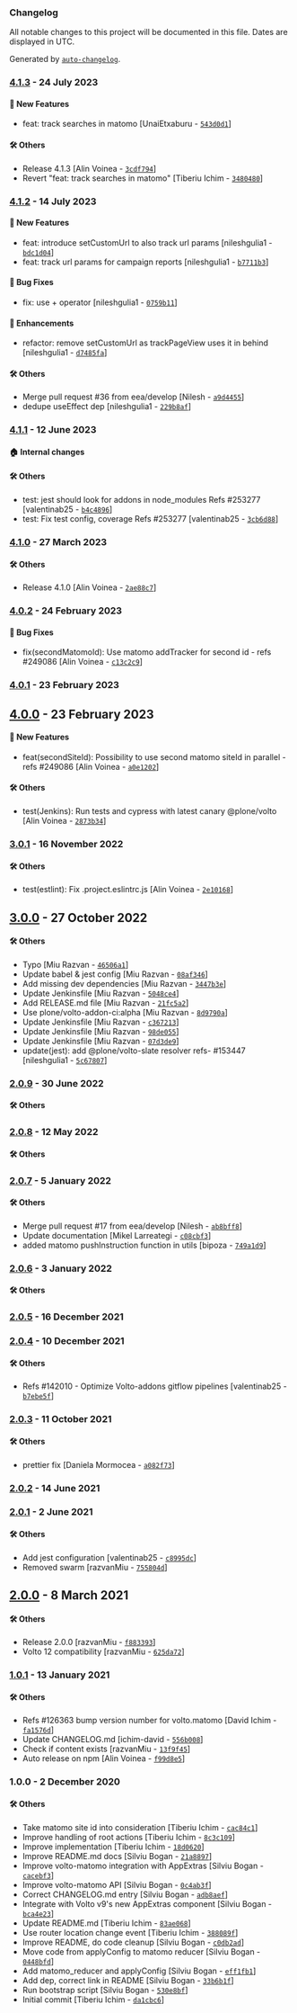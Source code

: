 ### Changelog

All notable changes to this project will be documented in this file. Dates are displayed in UTC.

Generated by [`auto-changelog`](https://github.com/CookPete/auto-changelog).

### [4.1.3](https://github.com/eea/volto-matomo/compare/4.1.2...4.1.3) - 24 July 2023

#### :rocket: New Features

- feat: track searches in matomo [UnaiEtxaburu - [`543d0d1`](https://github.com/eea/volto-matomo/commit/543d0d1073e4307712d112c89c7cc751fb591612)]

#### :hammer_and_wrench: Others

- Release 4.1.3 [Alin Voinea - [`3cdf794`](https://github.com/eea/volto-matomo/commit/3cdf7948398b5fb021e8cce13f08bf9c06e88510)]
- Revert "feat: track searches in matomo" [Tiberiu Ichim - [`3480480`](https://github.com/eea/volto-matomo/commit/34804804a3e2528fad1599db601242b1bbaa0404)]
### [4.1.2](https://github.com/eea/volto-matomo/compare/4.1.1...4.1.2) - 14 July 2023

#### :rocket: New Features

- feat: introduce setCustomUrl to also track url params [nileshgulia1 - [`bdc1d04`](https://github.com/eea/volto-matomo/commit/bdc1d04d242fdf5e22ea9beb70975bf2e204f892)]
- feat: track url params for campaign reports [nileshgulia1 - [`b7711b3`](https://github.com/eea/volto-matomo/commit/b7711b383c0b1dbb9a24ef8c23f5680eaa896540)]

#### :bug: Bug Fixes

- fix: use + operator [nileshgulia1 - [`0759b11`](https://github.com/eea/volto-matomo/commit/0759b1192d09a2da19d4d003ec55c564e6e05210)]

#### :nail_care: Enhancements

- refactor: remove setCustomUrl as trackPageView uses it in behind [nileshgulia1 - [`d7485fa`](https://github.com/eea/volto-matomo/commit/d7485fabc6fa628146715a39c450193df3b66885)]

#### :hammer_and_wrench: Others

- Merge pull request #36 from eea/develop [Nilesh - [`a9d4455`](https://github.com/eea/volto-matomo/commit/a9d4455abaacd380250198b642fb54fd3e68a3ed)]
- dedupe useEffect dep [nileshgulia1 - [`229b8af`](https://github.com/eea/volto-matomo/commit/229b8af5353d76ce57ec78dd22abd5eedc664bdb)]
### [4.1.1](https://github.com/eea/volto-matomo/compare/4.1.0...4.1.1) - 12 June 2023

#### :house: Internal changes


#### :hammer_and_wrench: Others

- test: jest should look for addons in node_modules Refs #253277 [valentinab25 - [`b4c4896`](https://github.com/eea/volto-matomo/commit/b4c4896c1f4c15c5c46b212726d6c3d65392ba05)]
- test: Fix test config, coverage Refs #253277 [valentinab25 - [`3cb6d88`](https://github.com/eea/volto-matomo/commit/3cb6d8867b079202167f5de3a354548615d3c409)]
### [4.1.0](https://github.com/eea/volto-matomo/compare/4.0.2...4.1.0) - 27 March 2023

#### :hammer_and_wrench: Others

- Release 4.1.0 [Alin Voinea - [`2ae88c7`](https://github.com/eea/volto-matomo/commit/2ae88c7a379914c20fe7b79b832b5c2183f75540)]
### [4.0.2](https://github.com/eea/volto-matomo/compare/4.0.1...4.0.2) - 24 February 2023

#### :bug: Bug Fixes

- fix(secondMatomoId): Use matomo addTracker for second id - refs #249086 [Alin Voinea - [`c13c2c9`](https://github.com/eea/volto-matomo/commit/c13c2c90bb8ea9cfb528eb65cf2a03e410995855)]

### [4.0.1](https://github.com/eea/volto-matomo/compare/4.0.0...4.0.1) - 23 February 2023

## [4.0.0](https://github.com/eea/volto-matomo/compare/3.0.1...4.0.0) - 23 February 2023

#### :rocket: New Features

- feat(secondSiteId): Possibility to use second matomo siteId in parallel - refs #249086 [Alin Voinea - [`a0e1202`](https://github.com/eea/volto-matomo/commit/a0e1202dd024f2c25bfe99db94467aaeb2a0889d)]

#### :hammer_and_wrench: Others

- test(Jenkins): Run tests and cypress with latest canary @plone/volto [Alin Voinea - [`2873b34`](https://github.com/eea/volto-matomo/commit/2873b34868b8baa6436b39faa9482928825317ee)]
### [3.0.1](https://github.com/eea/volto-matomo/compare/3.0.0...3.0.1) - 16 November 2022

#### :hammer_and_wrench: Others

- test(estlint): Fix .project.eslintrc.js [Alin Voinea - [`2e10168`](https://github.com/eea/volto-matomo/commit/2e1016884789b467d691d4380a44bb5eea7df33b)]
## [3.0.0](https://github.com/eea/volto-matomo/compare/2.0.9...3.0.0) - 27 October 2022

#### :hammer_and_wrench: Others

- Typo [Miu Razvan - [`46506a1`](https://github.com/eea/volto-matomo/commit/46506a1c13cf98e9d97c0e51245c5b80be1544b2)]
- Update babel & jest config [Miu Razvan - [`08af346`](https://github.com/eea/volto-matomo/commit/08af346d6b786f2afb24394861746afbf4d395d3)]
- Add missing dev dependencies [Miu Razvan - [`3447b3e`](https://github.com/eea/volto-matomo/commit/3447b3ea2c7f03b012e9d8e30368673d7268dd23)]
- Update Jenkinsfile [Miu Razvan - [`5048ce4`](https://github.com/eea/volto-matomo/commit/5048ce49517f9731982452cb15de872f2950fa5e)]
- Add RELEASE.md file [Miu Razvan - [`21fc5a2`](https://github.com/eea/volto-matomo/commit/21fc5a25e361907f3970603e256bb2c4cc3795e2)]
- Use plone/volto-addon-ci:alpha [Miu Razvan - [`8d9790a`](https://github.com/eea/volto-matomo/commit/8d9790a727d19579a208ed0ea778e1ff89847b8d)]
- Update Jenkinsfile [Miu Razvan - [`c367213`](https://github.com/eea/volto-matomo/commit/c367213c8277f9f10d54909705561c8553ce27be)]
- Update Jenkinsfile [Miu Razvan - [`98de055`](https://github.com/eea/volto-matomo/commit/98de0556e3437b4c51cb46da6fd09b5432b656c1)]
- Update Jenkinsfile [Miu Razvan - [`07d3de9`](https://github.com/eea/volto-matomo/commit/07d3de952899c759f47008348f212864749e7976)]
- update(jest): add @plone/volto-slate resolver refs- #153447 [nileshgulia1 - [`5c67807`](https://github.com/eea/volto-matomo/commit/5c6780751621c3dbd08f0149f7a02eca248f301d)]
### [2.0.9](https://github.com/eea/volto-matomo/compare/2.0.8...2.0.9) - 30 June 2022

#### :hammer_and_wrench: Others

### [2.0.8](https://github.com/eea/volto-matomo/compare/2.0.7...2.0.8) - 12 May 2022

#### :hammer_and_wrench: Others

### [2.0.7](https://github.com/eea/volto-matomo/compare/2.0.6...2.0.7) - 5 January 2022

#### :hammer_and_wrench: Others

- Merge pull request #17 from eea/develop [Nilesh - [`ab8bff8`](https://github.com/eea/volto-matomo/commit/ab8bff8e48bcd02bb4b368a4206c64aa74888e32)]
- Update documentation [Mikel Larreategi - [`c08cbf3`](https://github.com/eea/volto-matomo/commit/c08cbf35a86284ea1e37d7fe3385e642cf90f42f)]
- added matomo pushInstruction function in utils [bipoza - [`749a1d9`](https://github.com/eea/volto-matomo/commit/749a1d99722c24557865c7960cc994558e72d0f5)]
### [2.0.6](https://github.com/eea/volto-matomo/compare/2.0.5...2.0.6) - 3 January 2022

#### :hammer_and_wrench: Others

### [2.0.5](https://github.com/eea/volto-matomo/compare/2.0.4...2.0.5) - 16 December 2021

### [2.0.4](https://github.com/eea/volto-matomo/compare/2.0.3...2.0.4) - 10 December 2021

#### :hammer_and_wrench: Others

- Refs #142010 - Optimize Volto-addons gitflow pipelines [valentinab25 - [`b7ebe5f`](https://github.com/eea/volto-matomo/commit/b7ebe5f0822da73bd73b291bff7e7857c34f0d14)]
### [2.0.3](https://github.com/eea/volto-matomo/compare/2.0.2...2.0.3) - 11 October 2021

#### :hammer_and_wrench: Others

- prettier fix [Daniela Mormocea - [`a082f73`](https://github.com/eea/volto-matomo/commit/a082f73ce77d1f91beed91f053e33be34582ad16)]
### [2.0.2](https://github.com/eea/volto-matomo/compare/2.0.1...2.0.2) - 14 June 2021

### [2.0.1](https://github.com/eea/volto-matomo/compare/2.0.0...2.0.1) - 2 June 2021

#### :hammer_and_wrench: Others

- Add jest configuration [valentinab25 - [`c8995dc`](https://github.com/eea/volto-matomo/commit/c8995dc3749a3106138dd2c29ded2691960a2e98)]
- Removed swarm [razvanMiu - [`755804d`](https://github.com/eea/volto-matomo/commit/755804d2a07887f46e3071996c44230e5cc16be7)]
## [2.0.0](https://github.com/eea/volto-matomo/compare/1.0.1...2.0.0) - 8 March 2021

#### :hammer_and_wrench: Others

- Release 2.0.0 [razvanMiu - [`f883393`](https://github.com/eea/volto-matomo/commit/f883393ed544795f5e6eb4a985f8ad167e361616)]
- Volto 12 compatibility [razvanMiu - [`625da72`](https://github.com/eea/volto-matomo/commit/625da72456492f2379d21bc3fdead285c72251aa)]
### [1.0.1](https://github.com/eea/volto-matomo/compare/1.0.0...1.0.1) - 13 January 2021

#### :hammer_and_wrench: Others

- Refs #126363 bump version number for volto.matomo [David Ichim - [`fa1576d`](https://github.com/eea/volto-matomo/commit/fa1576da921832c4ffd3866059f949e0fbae9e9b)]
- Update CHANGELOG.md [ichim-david - [`556b008`](https://github.com/eea/volto-matomo/commit/556b0089274ee231decc65ada00c1197f0bddb7e)]
- Check if content exists [razvanMiu - [`13f9f45`](https://github.com/eea/volto-matomo/commit/13f9f450961cd59a0979377ac3010617733f60a8)]
- Auto release on npm [Alin Voinea - [`f99d8e5`](https://github.com/eea/volto-matomo/commit/f99d8e55b8062975428b7b348bb431f8d1716ece)]
### 1.0.0 - 2 December 2020

#### :hammer_and_wrench: Others

- Take matomo site id into consideration [Tiberiu Ichim - [`cac84c1`](https://github.com/eea/volto-matomo/commit/cac84c148fed03a0074e0804d901f8abb0faea6e)]
- Improve handling of root actions [Tiberiu Ichim - [`8c3c109`](https://github.com/eea/volto-matomo/commit/8c3c109f7ecaa64b07f7369776af73e3224712b6)]
- Improve implementation [Tiberiu Ichim - [`18d0620`](https://github.com/eea/volto-matomo/commit/18d062025cdeaff82a16d9d35083a7caed1498f2)]
- Improve README.md docs [Silviu Bogan - [`21a8897`](https://github.com/eea/volto-matomo/commit/21a88979a8f7963aaaa3431fa30c49b0b6a2117e)]
- Improve volto-matomo integration with AppExtras [Silviu Bogan - [`cacebf3`](https://github.com/eea/volto-matomo/commit/cacebf372a57f145d6382f47e29a90f1f6eaca14)]
- Improve volto-matomo API [Silviu Bogan - [`0c4ab3f`](https://github.com/eea/volto-matomo/commit/0c4ab3fb5d880c44ba3e0a41ec1d940988063711)]
- Correct CHANGELOG.md entry [Silviu Bogan - [`adb8aef`](https://github.com/eea/volto-matomo/commit/adb8aefe6cb6765de93e4160326c9319de5dc32d)]
- Integrate with Volto v9's new AppExtras component [Silviu Bogan - [`bca4e23`](https://github.com/eea/volto-matomo/commit/bca4e2366fed70b688666e8f390226c77b0f7cf2)]
- Update README.md [Tiberiu Ichim - [`83ae068`](https://github.com/eea/volto-matomo/commit/83ae06820514f5fb0f996b87be3e7175e2f48a8c)]
- Use router location change event [Tiberiu Ichim - [`388089f`](https://github.com/eea/volto-matomo/commit/388089f0d38336e6071cd843399cb212576211cd)]
- Improve README, do code cleanup [Silviu Bogan - [`c0db2ad`](https://github.com/eea/volto-matomo/commit/c0db2ada91236fd7a165036a66078c653ef76d01)]
- Move code from applyConfig to matomo reducer [Silviu Bogan - [`0448bfd`](https://github.com/eea/volto-matomo/commit/0448bfd7f366841c331ae06fc33788a14401b7c4)]
- Add matomo_reducer and applyConfig [Silviu Bogan - [`eff1fb1`](https://github.com/eea/volto-matomo/commit/eff1fb13632f50eccf7ec67229954bfd37603c83)]
- Add dep, correct link in README [Silviu Bogan - [`33b6b1f`](https://github.com/eea/volto-matomo/commit/33b6b1fae0866bf021324284dc1c5b1ccdc809e5)]
- Run bootstrap script [Silviu Bogan - [`530e8bf`](https://github.com/eea/volto-matomo/commit/530e8bf330ebdf50d89251f7bb3c10420919c4a1)]
- Initial commit [Tiberiu Ichim - [`da1cbc6`](https://github.com/eea/volto-matomo/commit/da1cbc68fbb78461cdf14048338b717fb3bea32b)]
